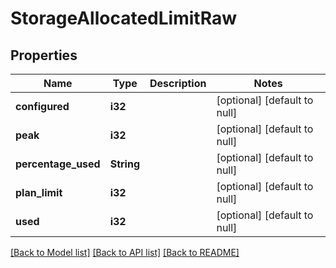 # StorageAllocatedLimitRaw

## Properties
Name | Type | Description | Notes
------------ | ------------- | ------------- | -------------
**configured** | **i32** |  | [optional] [default to null]
**peak** | **i32** |  | [optional] [default to null]
**percentage_used** | **String** |  | [optional] [default to null]
**plan_limit** | **i32** |  | [optional] [default to null]
**used** | **i32** |  | [optional] [default to null]

[[Back to Model list]](../README.md#documentation-for-models) [[Back to API list]](../README.md#documentation-for-api-endpoints) [[Back to README]](../README.md)


